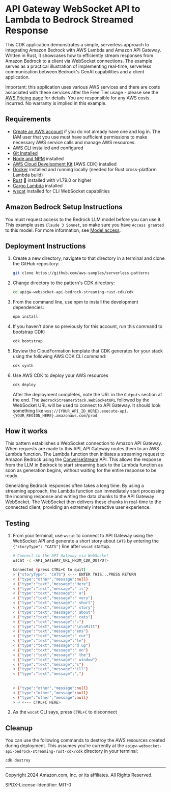 # API Gateway WebSocket API to Lambda to Bedrock Streamed Response

This CDK application demonstrates a simple, serverless approach to integrating Amazon Bedrock with AWS Lambda and Amazon API Gateway. Written in Rust, it showcases how to efficiently stream responses from Amazon Bedrock to a client via WebSocket connections. The example serves as a practical illustration of implementing real-time, serverless communication between Bedrock's GenAI capabilities and a client application.

Important: this application uses various AWS services and there are costs associated with these services after the Free Tier usage - please see the [AWS Pricing page](https://aws.amazon.com/pricing/) for details. You are responsible for any AWS costs incurred. No warranty is implied in this example.

## Requirements

* [Create an AWS account](https://portal.aws.amazon.com/gp/aws/developer/registration/index.html) if you do not already have one and log in. The IAM user that you use must have sufficient permissions to make necessary AWS service calls and manage AWS resources.
* [AWS CLI](https://docs.aws.amazon.com/cli/latest/userguide/install-cliv2.html) installed and configured
* [Git Installed](https://git-scm.com/book/en/v2/Getting-Started-Installing-Git)
* [Node and NPM](https://nodejs.org/en/download/) installed
* [AWS Cloud Development Kit](https://docs.aws.amazon.com/cdk/latest/guide/cli.html) (AWS CDK) installed
* [Docker](https://docs.docker.com/engine/install/) installed and running locally (needed for Rust cross-platform Lambda build)
* [Rust](https://www.rust-lang.org/) 🦀 installed with v1.79.0 or higher
* [Cargo Lambda](https://www.cargo-lambda.info/) installed
* [wscat](https://docs.aws.amazon.com/apigateway/latest/developerguide/apigateway-how-to-call-websocket-api-wscat.html) installed for CLI WebSocket capabilities


## Amazon Bedrock Setup Instructions

You must request access to the Bedrock LLM model before you can use it. This example uses `Claude 3 Sonnet`, so make sure you have `Access granted` to this model. For more information, see [Model access](https://docs.aws.amazon.com/bedrock/latest/userguide/model-access.html).

## Deployment Instructions

1. Create a new directory, navigate to that directory in a terminal and clone the GitHub repository:
    ```bash
    git clone https://github.com/aws-samples/serverless-patterns
    ```
2. Change directory to the pattern's CDK directory:
    ```bash
    cd apigw-websocket-api-bedrock-streaming-rust-cdk/cdk
    ```
3. From the command line, use npm to install the development dependencies:  
    ```bash
    npm install
    ```
4. If you haven't done so previously for this account, run this command to bootstrap CDK:
    ```bash
    cdk bootstrap
    ```
5.  Review the CloudFormation template that CDK generates for your stack using the following AWS CDK CLI command:
    ```bash
    cdk synth
    ```
6. Use AWS CDK to deploy your AWS resources
    ```bash
    cdk deploy
    ```

    After the deployment completes, note the URL in the `Outputs` section at the end. The `BedrockStreamerStack.WebSocketURL` followed by the WebSocket URL will be used to connect to API Gateway. It should look something like `wss://{YOUR_API_ID_HERE}.execute-api.{YOUR_REGION_HERE}.amazonaws.com/prod`

## How it works

This pattern establishes a WebSocket connection to Amazon API Gateway. When requests are made to this API, API Gateway routes them to an AWS Lambda function. The Lambda function then initiates a streaming request to Amazon Bedrock using the [ConverseStream](https://docs.aws.amazon.com/bedrock/latest/APIReference/API_runtime_ConverseStream.html) API. This allows the response from the LLM in Bedrock to start streaming back to the Lambda function as soon as generation begins, without waiting for the entire response to be ready.

Generating Bedrock responses often takes a long time. By using a streaming approach, the Lambda function can immediately start processing the incoming response and writing the data chunks to the API Gateway WebSocket. The WebSocket then delivers these chunks in real-time to the connected client, providing an extremely interactive user experience.

## Testing

1. From your terminal, use `wscat` to connect to API Gateway using the WebSocket API and generate a short story about `CATS` by entering the `{"storyType": "CATS"}` line after `wscat` startup.
    ```bash
    # Connect to the API Gateway via WebSocket
    wscat -c <API_GATEWAY_URL_FROM_CDK_OUTPUT>

    Connected (press CTRL+C to quit)
    > {"storyType": "CATS"} <--- ENTER THIS...PRESS RETURN
    < {"type":"other","message":null}
    < {"type":"text","message":"Here"}
    < {"type":"text","message":" is"}
    < {"type":"text","message":" a"}
    < {"type":"text","message":" very"}
    < {"type":"text","message":" short"}
    < {"type":"text","message":" story"}
    < {"type":"text","message":" about"}
    < {"type":"text","message":" cats"}
    < {"type":"text","message":":"}
    < {"type":"text","message":"\n\nMitt"}
    < {"type":"text","message":"ens"}
    < {"type":"text","message":" cur"}
    < {"type":"text","message":"le"}
    < {"type":"text","message":"d up"}
    < {"type":"text","message":" on"}
    < {"type":"text","message":" the"}
    < {"type":"text","message":" window"}
    < {"type":"text","message":"s"}
    < {"type":"text","message":"ill"}
    < {"type":"text","message":","}
    .
    .
    < {"type":"other","message":null}
    < {"type":"other","message":null}
    < {"type":"other","message":null}
    > ⏎ <--- CTRL+C HERE>
    ```
2. As the `wscat` CLI says, press `CTRL+C` to disconnect

## Cleanup
 
You can use the following commands to destroy the AWS resources created during deployment. This assumes you're currently at the `apigw-websocket-api-bedrock-streaming-rust-cdk/cdk` directory in your terminal:

```bash
cdk destroy
```
----
Copyright 2024 Amazon.com, Inc. or its affiliates. All Rights Reserved.

SPDX-License-Identifier: MIT-0
